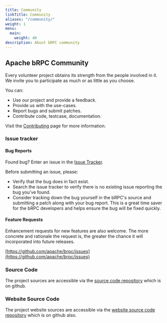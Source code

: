 ```yaml
---
title: Community
linkTitle: Community
aliases: "/community/"
weight: 1
menu:
  main:
    weight: 40
description: About bRPC community
---
```

<!--
{% comment %}
Licensed to the Apache Software Foundation (ASF) under one or more
contributor license agreements.  See the NOTICE file distributed with
this work for additional information regarding copyright ownership.
The ASF licenses this file to you under the Apache License, Version 2.0
(the "License"); you may not use this file except in compliance with
the License.  You may obtain a copy of the License at

http://www.apache.org/licenses/LICENSE-2.0

Unless required by applicable law or agreed to in writing, software
distributed under the License is distributed on an "AS IS" BASIS,
WITHOUT WARRANTIES OR CONDITIONS OF ANY KIND, either express or implied.
See the License for the specific language governing permissions and
limitations under the License.
{% endcomment %}
-->

## Apache bRPC Community

Every volunteer project obtains its strength from the people involved in it. We invite you to participate as much or as little as you choose.

You can:

* Use our project and provide a feedback.
* Provide us with the use-cases.
* Report bugs and submit patches.
* Contribute code, testcase, documentation.

Visit the [Contributing](../contributing/) page for more information.

### Issue tracker

#### Bug Reports

Found bug? Enter an issue in the [Issue Tracker](https://github.com/apache/brpc/issues).

Before submitting an issue, please:

* Verify that the bug does in fact exist.
* Search the issue tracker to verify there is no existing issue reporting the bug you've found.
* Consider tracking down the bug yourself in the bRPC's source and submitting a patch along with your bug report. This is a great time saver for the bRPC developers and helps ensure the bug will be fixed quickly.



#### Feature Requests

Enhancement requests for new features are also welcome. The more concrete and rationale the request is, the greater the chance it will incorporated into future releases.

  [https://github.com/apache/brpc/issues](https://github.com/apache/brpc/issues)


### Source Code

The project sources are accessible via the [source code repository](https://github.com/apache/brpc) which is on github.


### Website Source Code

The project website sources are accessible via the [website source code repository](https://github.com/apache/brpc-website) which is on github also.
